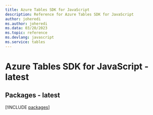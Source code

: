 ```yaml
---
title: Azure Tables SDK for JavaScript
description: Reference for Azure Tables SDK for JavaScript
author: joheredi
ms.author: joheredi
ms.data: 03/20/2023
ms.topic: reference
ms.devlang: javascript
ms.service: tables
---
```

# Azure Tables SDK for JavaScript - latest
## Packages - latest
[!INCLUDE [packages](tables-index.md)]